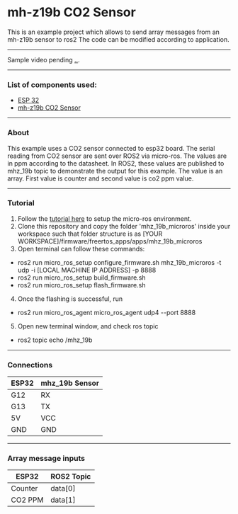 # mh-z19b CO2 Sensor

This is an example project which allows to send array messages from an mh-z19b sensor to ros2
The code can be modified according to application.

------------

Sample video pending [..](.. "..").

------------

### List of components used:
- [ESP 32](https://www.az-delivery.de/en/products/esp32-developmentboard "ESP 32")
- [mh-z19b CO2 Sensor](https://www.winsen-sensor.com/d/files/infrared-gas-sensor/mh-z19b-co2-ver1_0.pdf "mh-z19b CO2 Sensor") 

------------

### About
This example uses a CO2 sensor connected to esp32 board. The serial reading from CO2 sensor are sent over ROS2 via micro-ros. The values are in ppm according to the datasheet.
In ROS2, these values are published to mhz_19b topic to demonstrate the output for this example. The value is an array. First value is counter and second value is co2 ppm value.

------------

### Tutorial
1. Follow the  [tutorial here](https://link.medium.com/pdmyDUIh9nb "tutorial here") to setup the micro-ros environment.
2. Clone this repository and copy the folder 'mhz_19b_microros' inside your workspace such that folder structure is as  [YOUR WORKSPACE]/firmware/freertos_apps/apps/mhz_19b_microros 
3. Open terminal can follow these commands:
- ros2 run micro_ros_setup configure_firmware.sh mhz_19b_microros -t udp -i [LOCAL MACHINE IP ADDRESS] -p 8888
- ros2 run micro_ros_setup build_firmware.sh
- ros2 run micro_ros_setup flash_firmware.sh
4. Once the flashing is successful, run
- ros2 run micro_ros_agent micro_ros_agent udp4 --port 8888
5. Open new terminal window, and check ros topic
- ros2 topic echo /mhz_19b

------------

### Connections
|  ESP32  |  mhz_19b Sensor  |
|  ------------ |  ------------ |
|  G12  |  RX  |
|  G13  |  TX  |
|  5V  |  VCC  |
|  GND  |  GND  |

------------

### Array message inputs
|  ESP32  |  ROS2 Topic  |
|  ------------ |  ------------ |
|  Counter  |  data[0]  |
|  CO2 PPM  |  data[1]  |
